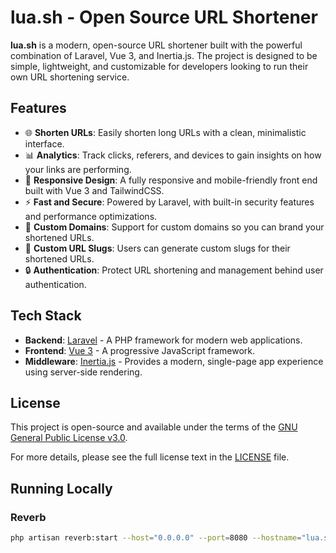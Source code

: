 # lua.sh - Open Source URL Shortener

**lua.sh** is a modern, open-source URL shortener built with the powerful combination of Laravel, Vue 3, and Inertia.js. The project is designed to be simple, lightweight, and customizable for developers looking to run their own URL shortening service.

## Features

- 🌐 **Shorten URLs**: Easily shorten long URLs with a clean, minimalistic interface.
- 📊 **Analytics**: Track clicks, referers, and devices to gain insights on how your links are performing.
- 📱 **Responsive Design**: A fully responsive and mobile-friendly front end built with Vue 3 and TailwindCSS.
- ⚡ **Fast and Secure**: Powered by Laravel, with built-in security features and performance optimizations.
- 🎯 **Custom Domains**: Support for custom domains so you can brand your shortened URLs.
- 🔗 **Custom URL Slugs**: Users can generate custom slugs for their shortened URLs.
- 🔒 **Authentication**: Protect URL shortening and management behind user authentication.

## Tech Stack

- **Backend**: [Laravel](https://laravel.com/) - A PHP framework for modern web applications.
- **Frontend**: [Vue 3](https://vuejs.org/) - A progressive JavaScript framework.
- **Middleware**: [Inertia.js](https://inertiajs.com/) - Provides a modern, single-page app experience using server-side rendering.


## License

This project is open-source and available under the terms of the [GNU General Public License v3.0](https://www.gnu.org/licenses/gpl-3.0.en.html).

For more details, please see the full license text in the [LICENSE](LICENSE) file.

## Running Locally

### Reverb
```bash
php artisan reverb:start --host="0.0.0.0" --port=8080 --hostname="lua.sh.test"
```
